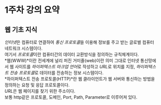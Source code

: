 # 1주차 강의 요약

## 웹 기초 지식

*인터넷*은 컴퓨터로 연결하여 *통신 프로토콜*을 이용해 정보를 주고 받는 글로벌 컴퓨터 네트워크 시스템이다.   
여기서 *프로토콜*이란 컴퓨터간의 데이터 교환방식을 정의하는 규칙체계이다.   
*웹(WWW)*이란 전세계에 널리 퍼진 거미줄(web)이란 의미 그대로 인터넷 통신망에서 웹 사이트를 *하이퍼텍스트 마크업 언어*로 작성하고 *URL*로 위치를 지정, *하이퍼텍스트 전송 프로토콜*로 데이터를 전송하는 정보 시스템이다.   
*하이퍼텍스트 전송 프로토콜(HTTP)*란 웹 클라이언트가 웹 서버와 통신하는 방법을 정의하는 요청 및 응답 프로토콜이다.   
*URL*은 웹 페이지를 찾기 위한 주소이다.   
보통 http같은 프로토콜, 도메인, Port, Path, Parameter로 이루어져 있다.   